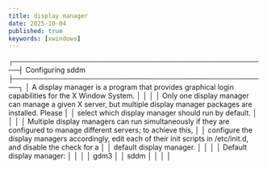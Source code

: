```yaml
---
title: display manager
date: 2025-10-04
published: true
keywords: [xwindows]
---
```





 ┌───────────────────────────────────────────────────┤ Configuring sddm ├───────────────────────────────────────────────────┐
 │ A display manager is a program that provides graphical login capabilities for the X Window System.                       │ 
 │                                                                                                                          │ 
 │ Only one display manager can manage a given X server, but multiple display manager packages are installed. Please        │ 
 │ select which display manager should run by default.                                                                      │ 
 │                                                                                                                          │ 
 │ Multiple display managers can run simultaneously if they are configured to manage different servers; to achieve this,    │ 
 │ configure the display managers accordingly, edit each of their init scripts in /etc/init.d, and disable the check for a  │ 
 │ default display manager.                                                                                                 │ 
 │                                                                                                                          │ 
 │ Default display manager:                                                                                                 │ 
 │                                                                                                                          │ 
 │                                                          gdm3                                                            │ 
 │                                                          sddm                                                            │ 
 │                                                                                                                          │ 
 │                                                                                            
